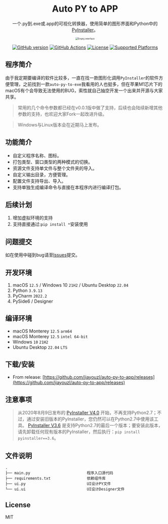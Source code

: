 <h1 align="center">Auto PY to APP</h1>
<p align="center">一个.py到.exe或.app的可视化转换器，使用简单的图形界面和Python中的<a href="https://www.pyinstaller.org/">PyInstaller</a>。</p>

<p align="center">
<img src="https://myimages.25531.com/20220728/iShot_2022-07-28_20.48.17.png" style="zoom:50%;"  alt="Empty interface" />
</p>

<p align="center">
    <a href="https://github.com/jiayouzl/auto-py-to-app/releases"><img src="https://img.shields.io/github/release/jiayouzl/auto-py-to-app/all.svg" alt="GitHub version"></a>
    <a href="https://github.com/jiayouzl/auto-py-to-app/actions"><img src="https://img.shields.io/endpoint.svg?url=https://actions-badge.atrox.dev/atrox/sync-dotenv/badge" alt="GitHub Actions"></a>
    <a href="https://github.com/jiayouzl/auto-py-to-app/blob/master/LICENSE"><img src="https://img.shields.io/github/license/jiayouzl/auto-py-to-app.svg" alt="License"></a>
    <a href="https://pyinstaller.readthedocs.io/en/stable/requirements.html"><img src="https://img.shields.io/badge/platform-Windows%20%7C%20macOS%20%7C%20Linux-lightgrey" alt="Supported Platforms"></a>
</p>

## 程序简介

由于我定期要编译的软件比较多，一直在找一款图形化调用`PyInstaller`的软件方便管理，之前找到一款`auto-py-to-exe`我看用的人也挺多，但在苹果M1芯片下的macOS有个会导致无法使用的BUG，索性就自己抽空开发一个出来并开源与大家共享。

> 常用的几个命令参数都已经在v0.0.1版中做了支持，后续也会陆续新增其他参数的支持，也欢迎大家Fork一起改进升级。

> Windows与Linux版本会在近期马上发布。

## 功能简介
- 自定义程序名称、图标。
- 打包类型、窗口类型的两种模式的切换。
- 资源文件支持单文件与整个文件夹的导入。
- 自定义输出目录，方便管理。
- 配置文件支持导出、导入。
- 支持单独生成编译命令与直接在本程序内进行编译打包。

## 后续计划

1. 增加虚拟环境的支持
2. 支持直接通过:`pip install *`安装使用

## 问题提交

如在使用中碰到bug请至[Issues](https://github.com/jiayouzl/auto-py-to-app/issues)提交。

## 开发环境

1. macOS `12.5` / Windows 10 `21H2` / Ubuntu Desktop `22.04`
2. Python `3.9.13`
3. PyCharm `2022.2`
4. PySide6 / Designer

## 编译环境
* macOS Monterey `12.5` `arm64`
* macOS Monterey `12.5` `intel 64-bit`
* Windows `10` `21H2`
* Ubuntu Desktop `22.04` `LTS`

## 下载/安装

- From release: [https://github.com/jiayouzl/auto-py-to-app/releases](https://github.com/jiayouzl/auto-py-to-app/releases)

## 注意事项
> 从2020年8月9日发布的 [PyInstaller V4.0](https://github.com/pyinstaller/pyinstaller/releases/tag/v4.0) 开始，不再支持Python2.7；不过，通过安装旧版本的PyInstaller，您仍然可以在Python2.7中使用该工具。
[PyInstaller V3.6](https://github.com/pyinstaller/pyinstaller/releases/tag/v3.6) 是支持Python2.7的最后一个版本；要安装此版本，请先卸载任何现有版本的PyInstaller，然后执行：`pip install pyinstaller==3.6`。

## 文件说明
```
.
├── main.py                         程序入口源代码
├── requirements.txt                依赖组件库
├── ui.py                           UI设计PY文件
└── ui.ui                           UI设计Designer文件
```

## License

MIT